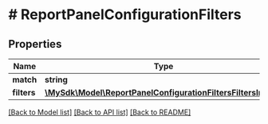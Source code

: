# # ReportPanelConfigurationFilters

## Properties

Name | Type | Description | Notes
------------ | ------------- | ------------- | -------------
**match** | **string** |  | [optional]
**filters** | [**\MySdk\Model\ReportPanelConfigurationFiltersFiltersInner[]**](ReportPanelConfigurationFiltersFiltersInner.md) |  | [optional]

[[Back to Model list]](../../README.md#models) [[Back to API list]](../../README.md#endpoints) [[Back to README]](../../README.md)
